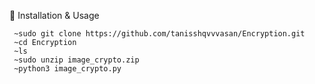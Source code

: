 🚀 Installation & Usage

     ~sudo git clone https://github.com/tanisshqvvvasan/Encryption.git
     ~cd Encryption
     ~ls
     ~sudo unzip image_crypto.zip
     ~python3 image_crypto.py
